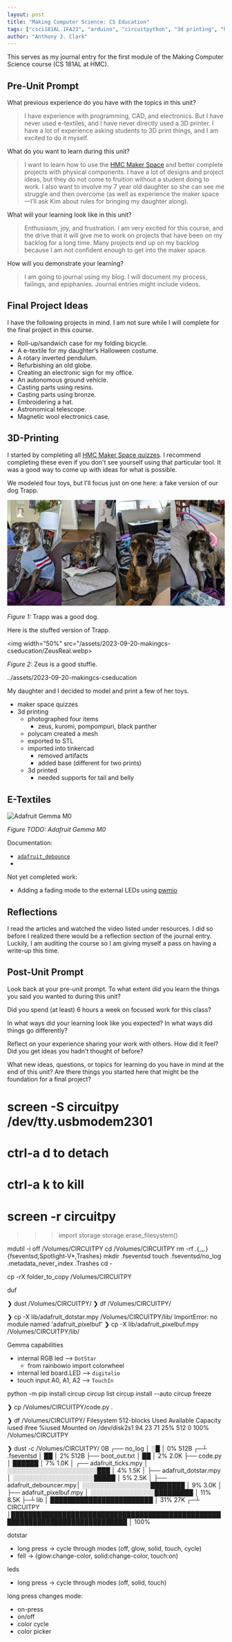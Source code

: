 ```yaml
---
layout: post
title: "Making Computer Science: CS Education"
tags: ["csci181AL.1FA23", "arduino", "circuitpython", "3d printing", "hmc"]
author: "Anthony J. Clark"
---
```


This serves as my journal entry for the first module of the Making Computer Science course (CS 181AL at HMC).

## Pre-Unit Prompt

What previous experience do you have with the topics in this unit?

> I have experience with programming, CAD, and electronics. But I have never used e-textiles, and I have never directly used a 3D printer. I have a lot of experience asking students to 3D print things, and I am excited to do it myself.

What do you want to learn during this unit?

> I want to learn how to use the [HMC Maker Space](https://make.hmc.edu/) and better complete projects with physical components. I have a lot of designs and project ideas, but they do not come to fruition without a student doing to work. I also want to involve my 7 year old daughter so she can see me struggle and then overcome (as well as experience the maker space—I’ll ask Kim about rules for bringing my daughter along).

What will your learning look like in this unit?

> Enthusiasm, joy, and frustration. I am very excited for this course, and the drive that it will give me to work on projects that have been on my backlog for a long time. Many projects end up on my backlog because I am not confident enough to get into the maker space.

How will you demonstrate your learning?

> I am going to journal using my blog. I will document my process, failings, and epiphanies. Journal entries might include videos.

## Final Project Ideas

I have the following projects in mind. I am not sure while I will complete for the final project in this course.

- Roll-up/sandwich case for my folding bicycle.
- A e-textile for my daughter’s Halloween costume.
- A rotary inverted pendulum.
- Refurbishing an old globe.
- Creating an electronic sign for my office.
- An autonomous ground vehicle.
- Casting parts using resins.
- Casting parts using bronze.
- Embroidering a hat.
- Astronomical telescope.
- Magnetic wool electronics case.

## 3D-Printing

I started by completing all [HMC Maker Space quizzes](https://make.hmc.edu/?p=quiz-info). I recommend completing these even if you don't see yourself using that particular tool. It was a good way to come up with ideas for what is possible.

We modeled four toys, but I'll focus just on one here: a fake version of our dog Trapp.

<div style="display: flex;">
	<div style="flex: 22%; padding 2px;">
		<img width="100%" src="/assets/2023-09-20-makingcs-cseducation/Trapp1.webp" alt="Trapp1" />
	</div>
	<div style="flex: 22%; padding 2px;">
		<img width="100%" src="/assets/2023-09-20-makingcs-cseducation/Trapp2.webp" alt="Trapp2" />
	</div>
	<div style="flex: 22%; padding 2px;">
		<img width="100%" src="/assets/2023-09-20-makingcs-cseducation/Trapp3.webp" alt="Trapp3" />
	</div>
	<div style="flex: 22%; padding 2px;">
		<img width="100%" src="/assets/2023-09-20-makingcs-cseducation/Trapp4.webp" alt="Trapp4" />
	</div>
</div>

*Figure 1:* Trapp was a good dog.

Here is the stuffed version of Trapp.

<img width="50%" src="/assets/2023-09-20-makingcs-cseducation/ZeusReal.webp>

*Figure 2:* Zeus is a good stuffie.



../assets/2023-09-20-makingcs-cseducation




My daughter and I decided to model and print a few of her toys.

- maker space quizzes
- 3d printing
	+ photographed four items
		* zeus, kuromi, pompompuri, black panther
	+ polycam created a mesh
	+ exported to STL
	+ imported into tinkercad
		* removed artifacts
		* added base (different for two prints)
	+ 3d printed
		* needed supports for tail and belly

## E-Textiles

![Adafruit Gemma M0](https://cdn-learn.adafruit.com/assets/assets/000/049/776/original/adafruit_gemma_Adafruit_Gemma_M0.png?1514755968)

*Figure TODO: Adafruit Gemma M0*

Documentation:

- [`adafruit_debounce`](https://docs.circuitpython.org/projects/debouncer/en/latest/api.html)
-

Not yet completed work:

- Adding a fading mode to the external LEDs using [pwmio](https://docs.circuitpython.org/en/latest/shared-bindings/pwmio/index.html)

## Reflections

I read the articles and watched the video listed under resources. I did so before I realized there would be a reflection section of the journal entry. Luckily, I am auditing the course so I am giving myself a pass on having a write-up this time.

## Post-Unit Prompt

Look back at your pre-unit prompt. To what extent did you learn the things you said you wanted to during this unit?

Did you spend (at least) 6 hours a week on focused work for this class?

In what ways did your learning look like you expected? In what ways did things go differently?

Reflect on your experience sharing your work with others. How did it feel? Did you get ideas you hadn’t thought of before?

What new ideas, questions, or topics for learning do you have in mind at the end of this unit? Are there things you started here that might be the foundation for a final project?








# screen -S circuitpy /dev/tty.usbmodem2301
# ctrl-a d to detach
# ctrl-a k to kill
# screen -r circuitpy


>>> import storage
>>> storage.erase_filesystem()


mdutil -i off /Volumes/CIRCUITPY
cd /Volumes/CIRCUITPY
rm -rf .{,_.}{fseventsd,Spotlight-V*,Trashes}
mkdir .fseventsd
touch .fseventsd/no_log .metadata_never_index .Trashes
cd -

cp -rX folder_to_copy /Volumes/CIRCUITPY

duf

❯ dust /Volumes/CIRCUITPY/
❯ df /Volumes/CIRCUITPY/



❯ cp -X lib/adafruit_dotstar.mpy /Volumes/CIRCUITPY/lib/
ImportError: no module named 'adafruit_pixelbuf'
❯ cp -X lib/adafruit_pixelbuf.mpy /Volumes/CIRCUITPY/lib/

Gemma capabilities

- internal RGB led --> `DotStar`
	+ from rainbowio import colorwheel
- internal led board.LED --> `digitalio`
- touch input A0, A1, A2 --> `TouchIn`

python -m pip install circup
circup list
circup install --auto
circup freeze

❯ cp /Volumes/CIRCUITPY/code.py .

❯ df /Volumes/CIRCUITPY/
Filesystem   512-blocks Used Available Capacity iused ifree %iused  Mounted on
/dev/disk2s1         94   23        71    25%     512     0  100%   /Volumes/CIRCUITPY

❯ dust -c /Volumes/CIRCUITPY/
  0B     ┌── no_log                │                                                                           ░█ │   0%
512B   ┌─┴ .fseventsd              │                                                                           ██ │   2%
512B   ├── boot_out.txt            │                                                                           ██ │   2%
2.0K   ├── code.py                 │                                                                       ██████ │   7%
1.0K   │ ┌── adafruit_ticks.mpy    │                                                     ░░░░░░░░░░░░░░░░░░░░░███ │   4%
1.5K   │ ├── adafruit_dotstar.mpy  │                                                     ░░░░░░░░░░░░░░░░░░░█████ │   5%
2.5K   │ ├── adafruit_debouncer.mpy│                                                     ░░░░░░░░░░░░░░░░████████ │   9%
3.0K   │ ├── adafruit_pixelbuf.mpy │                                                     ░░░░░░░░░░░░░░░█████████ │  11%
8.5K   ├─┴ lib                     │                                                     ████████████████████████ │  31%
 27K ┌─┴ CIRCUITPY                 │█████████████████████████████████████████████████████████████████████████████ │ 100%

dotstar
- long press -> cycle through modes (off, glow, solid, touch, cycle)
- fell -> (glow:change-color, solid:change-color, touch:on)

leds
- long press -> cycle through modes (off, solid, touch)

long press changes mode:
- on-press
- on/off
- color cycle
- color picker
